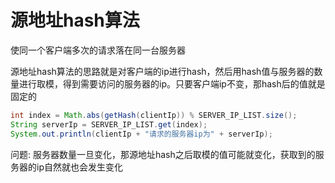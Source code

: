 # 源地址hash算法

使同一个客户端多次的请求落在同一台服务器

源地址hash算法的思路就是对客户端的ip进行hash，然后用hash值与服务器的数量进行取模，得到需要访问的服务器的ip。只要客户端ip不变，那hash后的值就是固定的

```java
int index = Math.abs(getHash(clientIp)) % SERVER_IP_LIST.size();
String serverIp = SERVER_IP_LIST.get(index);
System.out.println(clientIp + "请求的服务器ip为" + serverIp);
```

问题: 服务器数量一旦变化，那源地址hash之后取模的值可能就变化，获取到的服务器的ip自然就也会发生变化
